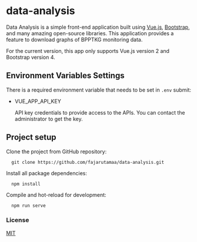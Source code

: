 # data-analysis

Data Analysis is a simple front-end application built using [Vue.js](https://vuejs.org/), [Bootstrap](https://getbootstrap.com/), and many amazing open-source libraries. This application provides a feature to download graphs of BPPTKG monitoring data.

For the current version, this app only supports Vue.js version 2 and Bootstrap version 4.

## Environment Variables Settings

There is a required environment variable that needs to be set in `.env`
submit:

- VUE_APP_API_KEY

  API key credentials to provide access to the APIs. You can contact the administrator to get the key.

## Project setup
Clone the project from GitHub repository:

      git clone https://github.com/fajarutamaa/data-analysis.git

Install all package dependencies:

      npm install

Compile and hot-reload for development:

      npm run serve
    
### License
[MIT](https://github.com/fajarutamaa/data-analysis/blob/main/LICENSE)

